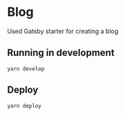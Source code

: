 # Blog

Used Gatsby starter for creating a blog

## Running in development

`yarn develop`

## Deploy

`yarn deploy`
